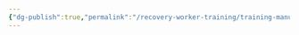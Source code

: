 ```yaml
---
{"dg-publish":true,"permalink":"/recovery-worker-training/training-manual/teen-girl-relationships/"}
---
```


